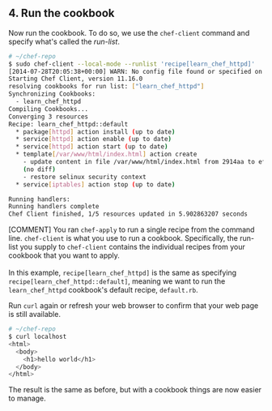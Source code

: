 ## 4. Run the cookbook

Now run the cookbook. To do so, we use the `chef-client` command and specify what's called the _run-list_.

```bash
# ~/chef-repo
$ sudo chef-client --local-mode --runlist 'recipe[learn_chef_httpd]'
[2014-07-28T20:05:38+00:00] WARN: No config file found or specified on command line, using command line options.
Starting Chef Client, version 11.16.0
resolving cookbooks for run list: ["learn_chef_httpd"]
Synchronizing Cookbooks:
  - learn_chef_httpd
Compiling Cookbooks...
Converging 3 resources
Recipe: learn_chef_httpd::default
  * package[httpd] action install (up to date)
  * service[httpd] action enable (up to date)
  * service[httpd] action start (up to date)
  * template[/var/www/html/index.html] action create
    - update content in file /var/www/html/index.html from 2914aa to ef4ffd
    (no diff)
    - restore selinux security context
  * service[iptables] action stop (up to date)

Running handlers:
Running handlers complete
Chef Client finished, 1/5 resources updated in 5.902863207 seconds
```

[COMMENT] You ran `chef-apply` to run a single recipe from the command line. `chef-client` is what you use to run a cookbook. Specifically, the run-list you supply to `chef-client` contains the individual recipes from your cookbook that you want to apply.<br><br>In this example, `recipe[learn_chef_httpd]` is the same as specifying `recipe[learn_chef_httpd::default]`, meaning we want to run the `learn_chef_httpd` cookbook's default recipe, <code class="file-path">default.rb</code>.

Run `curl` again or refresh your web browser to confirm that your web page is still available.

```bash
# ~/chef-repo
$ curl localhost
<html>
  <body>
    <h1>hello world</h1>
  </body>
</html>
```

The result is the same as before, but with a cookbook things are now easier to manage.
